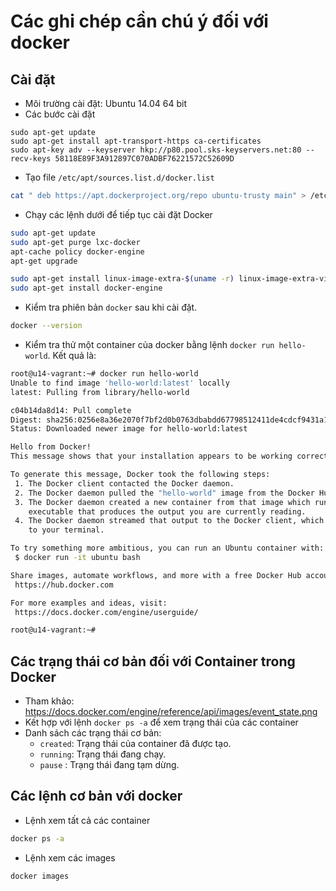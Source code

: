 # Các ghi chép cần chú ý đối với docker

## Cài đặt

- Môi trường cài đặt: Ubuntu 14.04 64 bit
- Các bước cài đặt

```
sudo apt-get update
sudo apt-get install apt-transport-https ca-certificates
sudo apt-key adv --keyserver hkp://p80.pool.sks-keyservers.net:80 --recv-keys 58118E89F3A912897C070ADBF76221572C52609D
```

- Tạo file `/etc/apt/sources.list.d/docker.list`

```sh
cat " deb https://apt.dockerproject.org/repo ubuntu-trusty main" > /etc/apt/sources.list.d/docker.list
```

- Chạy các lệnh dưới để tiếp tục cài đặt Docker

```sh
sudo apt-get update
sudo apt-get purge lxc-docker
apt-cache policy docker-engine
apt-get upgrade

sudo apt-get install linux-image-extra-$(uname -r) linux-image-extra-virtual
sudo apt-get install docker-engine
```

- Kiểm tra phiên bản `docker` sau khi cài đặt.

```sh
docker --version
```

- Kiểm tra thử một container của docker bằng lệnh `docker run hello-world`. Kết quả là:

```sh
root@u14-vagrant:~# docker run hello-world
Unable to find image 'hello-world:latest' locally
latest: Pulling from library/hello-world

c04b14da8d14: Pull complete
Digest: sha256:0256e8a36e2070f7bf2d0b0763dbabdd67798512411de4cdcf9431a1feb60fd9
Status: Downloaded newer image for hello-world:latest

Hello from Docker!
This message shows that your installation appears to be working correctly.

To generate this message, Docker took the following steps:
 1. The Docker client contacted the Docker daemon.
 2. The Docker daemon pulled the "hello-world" image from the Docker Hub.
 3. The Docker daemon created a new container from that image which runs the
    executable that produces the output you are currently reading.
 4. The Docker daemon streamed that output to the Docker client, which sent it
    to your terminal.

To try something more ambitious, you can run an Ubuntu container with:
 $ docker run -it ubuntu bash

Share images, automate workflows, and more with a free Docker Hub account:
 https://hub.docker.com

For more examples and ideas, visit:
 https://docs.docker.com/engine/userguide/

root@u14-vagrant:~#
```

## Các trạng thái cơ bản đối với Container trong Docker

- Tham khảo: https://docs.docker.com/engine/reference/api/images/event_state.png
- Kết hợp với lệnh `docker ps -a` để xem trạng thái của các container
- Danh sách các trạng thái cơ bản: 
	- `created`: Trạng thái của container đã được tạo.
	- `running`: Trạng thái đang chạy.
	- `pause` : Trạng thái đang tạm dừng.

## Các lệnh cơ bản với docker 

- Lệnh xem tất cả các container

```sh
docker ps -a
```

- Lệnh xem các images 

```sh
docker images
```